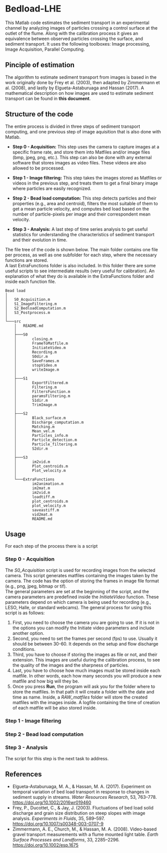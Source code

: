 # Bedload-LHE
 
This Matlab code estimates the sediment transport in an experimental channel by analyzing images of particles crossing a control surface at the outlet of the flume. Along with the calibration process it gives an equivalence between observed particles crossing the surface, and sediment transport. It uses the following toolboxes: Image processing, Image Acquisition, Parallel Computing.

## Pinciple of estimation

The algorithm to estimate sediment transport from images is based in the work originally done by Frey et al. (2003), then adapted by Zimmermann et al. (2008), and lastly by Elgueta-Astaburuaga and Hassan (2017). A mathematical description on how images are used to estimate sediment transport can be found in **this document**.

## Structure of the code

The entire process is divided in three steps of sediment transport computing, and one previous step of image aquisition that is also done with Matlab.

- **Step 0 - Acquisition:** This step uses the camera to capture images at a specific frame rate, and store them into Matfiles and/or image files (bmp, jpeg, png, etc.). This step can also be done with any external software that stores images as video files. These videos are also allowed to be processed.

- **Step 1 - Image filtering:** This step takes the images stored as Matfiles or videos in the previous step, and treats them to get a final binary image where particles are easily recognized. 

- **Step 2 - Bead load computation:** This step detects particles and their properties (e.g., area and centroid), filters the most suitable of them to get a mean particle velocity, and computes bed load based on the number of particle-pixels per image and their correspondent mean velocity.

- **Step 3 - Analysis:** A last step of time series analysis to get useful statistics for understanding the characteristics of sediment transport and their evolution in time.

The file tree of the code is shown below. The main folder contains one file per process, as well as one subfolder for each step, where the necessary functions are stored.  
A last ExtraFunctions folder is also included. In this folder there are some useful scripts to see intermediate results (very useful for calibration). An explanation of what they do is available in the ExtraFunctions folder and inside each function file.

```
Bead load 
│
│   S0_Acquisition.m
│   S1_ImageFiltering.m
│   S2_BedloadComputation.m
│   S3_Postprocess.m
│
└───src
    │   README.md
    │
    ├───S0
    │       closing.m
    │       FrameToMatfile.m
    │       InitiateVideo.m
    │       Recording.m
    │       S0dir.m
    │       SaveFrames.m
    │       stopVideo.m
    │       writeImage.m
    │
    ├───S1
    │       ExportFiltered.m
    │       Filtering.m
    │       FiltersFunction.m
    │       paramsFiltering.m
    │       S1dir.m
    │       TrimImage.m
    │
    ├───S2
    │       Black_surface.m
    │       Discharge_computation.m
    │       Matching.m
    │       Mean_vel.m
    │       Particles_info.m
    │       Particle_detection.m
    │       Particle_filtering.m
    │       S2dir.m
    │
    ├───S3
    │       im2vid.m
    │       Plot_centroids.m
    │       Plot_velocity.m
    │        
    └───ExtraFunctions
            im2animation.m
            im2mat.m
            im2vid.m
            loadtiff.m
            plot_centroids.m
            plot_velocity.m
            saveastiff.m
            vid2mat.m
            README.md

```

## Usage

For each step of the process there is a script 

### Step 0 - Acquisition

The *S0_Acquisition* script is used for recording images from the selected camera. This script generates matfiles containing the images taken by the camera. The code has the option of storing the frames in image file format (e.g., png, jpeg, bitmap or tif).  
The general parameters are set at the beginning of the script, and the camera parameters are predefined inside the *InitiateVideo* function. These parameters depend on which camera is being used for recording (e.g., LESO, Halle, or standard webcams). The general process for using this script is as follows:  
1. First, you need to choose the camera you are going to use. If it is not in the options you can modify the Initiate video parameters and include another option.  
2. Second, you need to set the frames per second (fps) to use. Usually it should be between 30-60. It depends on the setup and flow discharge conditions.  
3. Third, you have to choose if storing the images as file or not, and their extension. This images are useful during the calibration process, to see the quality of the images and the sharpness of particles.   
4. Last, you have to choose how much images must be stored inside each matfile. In other words, each how many seconds you will produce a new matfile and how big will they be.  
5. Once you press **Run**, the program will ask you for the folder where to store the matfiles. In that path it will create a folder with the date and time as name. Inside, a *RAW_matfiles* folder will store the created matfiles with the images inside. A logfile containing the time of creation of each matfile will be also stored inside.

### Step 1 - Image filtering


### Step 2 - Bead load computation


### Step 3 - Analysis

The script for this step is the next task to address.

## References
- Elgueta-Astaburuaga, M. A., & Hassan, M. A. (2017). Experiment on temporal variation of bed load transport in response to changes in sediment supply in streams. *Water Resources Research*, 53, 763–778. https://doi.org/10.1002/2016wr019460
- Frey, P., Ducottet, C., & Jay, J. (2003). Fluctuations of bed load solid discharge and grain size distribution on steep slopes with image analysis. *Experiments in Fluids*, 35, 589–597. https://doi.org/10.1007/s00348-003-0707-9
- Zimmermann, A. E., Church, M., & Hassan, M. A. (2008). Video-based gravel transport measurements with a flume mounted light table. *Earth Surface Processes and Landforms*, 33, 2285–2296. https://doi.org/10.1002/esp.1675
